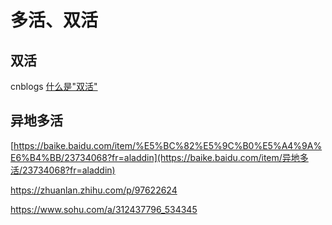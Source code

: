 # 多活、双活

## 双活

cnblogs [什么是"双活"](https://www.cnblogs.com/cainiao-chuanqi/p/11839078.html)

## 异地多活

[https://baike.baidu.com/item/%E5%BC%82%E5%9C%B0%E5%A4%9A%E6%B4%BB/23734068?fr=aladdin](https://baike.baidu.com/item/异地多活/23734068?fr=aladdin)

https://zhuanlan.zhihu.com/p/97622624

https://www.sohu.com/a/312437796_534345

